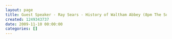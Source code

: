 ```yaml
---
layout: page
title: Guest Speaker - Ray Sears - History of Waltham Abbey (8pm The Squadron)
created: 1249343737
date: 2009-11-10 00:00:00
categories: []
---
```


